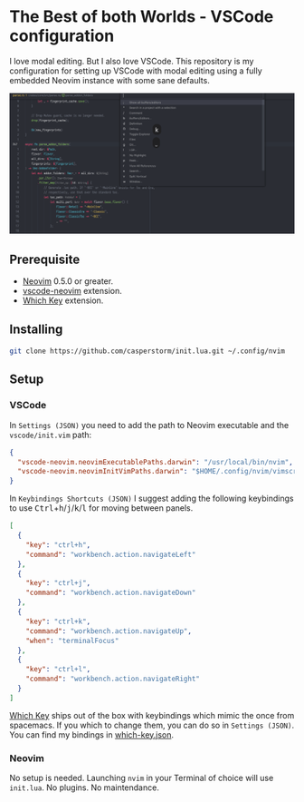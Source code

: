 # The Best of both Worlds - VSCode configuration

I love modal editing. But I also love VSCode. This repository is my configuration for setting up VSCode with modal editing using a fully embedded Neovim instance with some sane defaults.

![Example](./utils/resources/example.gif)

## Prerequisite

- [Neovim](https://github.com/neovim/neovim) 0.5.0 or greater.
- [vscode-neovim](https://github.com/asvetliakov/vscode-neovim) extension.
- [Which Key](https://github.com/VSpaceCode/vscode-which-key) extension.

## Installing

```sh
git clone https://github.com/casperstorm/init.lua.git ~/.config/nvim
```

## Setup

### VSCode

In `Settings (JSON)` you need to add the path to Neovim executable and the `vscode/init.vim` path:

```json
{
  "vscode-neovim.neovimExecutablePaths.darwin": "/usr/local/bin/nvim",
  "vscode-neovim.neovimInitVimPaths.darwin": "$HOME/.config/nvim/vimscript/vscode/init.vim"
}
```

In `Keybindings Shortcuts (JSON)` I suggest adding the following keybindings to use <kbd>Ctrl</kbd>+<kbd>h</kbd>/<kbd>j</kbd>/<kbd>k</kbd>/<kbd>l</kbd> for moving between panels.

```json
[
  {
    "key": "ctrl+h",
    "command": "workbench.action.navigateLeft"
  },
  {
    "key": "ctrl+j",
    "command": "workbench.action.navigateDown"
  },
  {
    "key": "ctrl+k",
    "command": "workbench.action.navigateUp",
    "when": "terminalFocus"
  },
  {
    "key": "ctrl+l",
    "command": "workbench.action.navigateRight"
  }
]
```

[Which Key](https://github.com/VSpaceCode/vscode-which-key) ships out of the box with keybindings which mimic the once from spacemacs. If you which to change them, you can do so in `Settings (JSON)`. You can find my bindings in [which-key.json](./utils/vscode/which-key.json).

### Neovim

No setup is needed. Launching `nvim` in your Terminal of choice will use `init.lua`. No plugins. No maintendance.
